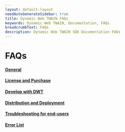 ```yaml
---
layout: default-layout
needAutoGenerateSidebar: true
title: Dynamic Web TWAIN FAQs
keywords: Dynamic Web TWAIN, Documentation, FAQs
breadcrumbText: FAQs
description: Dynamic Web TWAIN SDK Documentation FAQs
---
```


# FAQs

#### [General]({{site.indepth}}faqs/general/index.html)

#### [License and Purchase]({{site.indepth}}faqs/license/index.html)

#### [Develop with DWT]({{site.indepth}}faqs/develop/index.html)

#### [Distribution and Deployment]({{site.indepth}}faqs/distribution/index.html)

#### [Troubleshooting for end-users]({{site.indepth}}faqs/troubleshooting/index.html)

#### [Error List]({{site.indepth}}faqs/errorlist/index.html)
